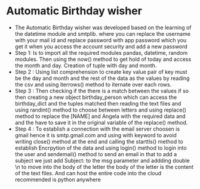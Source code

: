 # Automatic Birthday wisher
- The Automatic Birthday wisher was developed based on the learning of the datetime module and smtplib. where you can replace the username with your mail id and replace password with app password which you get it when you access the account security and add a new password
- Step 1: Is to import all the required modules pandas, datetime, random modules. Then using the now() method to get hold of today and access the month and day. Creation of tuple with day and month.
- Step 2 : Using list comprehension to create key value pair of key must be the day and month and the rest of the data as the values by reading the csv and using iterrows() method to iternate over each rows.
- Step 3 : Then checking if the there is a match between the values if so then creating a new object birthday_person which can access the birthday_dict and the tuples matched then reading the text files and using randint() method to choose between letters and using replace() method to replace the [NAME] and Angela with the required data and and the have to save it in the original variable of the replace() method.
- Step 4 : To establish a connection with the email server choosen is gmail hence it is smtp.gmail.com and using with keyword to avoid writing close() method at the end and calling the starttls() method to establish Encrpytion of the data and using login() method to login into the user and sendemail() method to send an email in that to add a subject we just add Subject: to the msg parameter and addding double \n to move into the body of the letter the body of the letter is the content of the text files. And can host the entire code into the cloud recommended is python anywhere 
